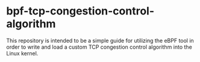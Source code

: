 # bpf-tcp-congestion-control-algorithm
This repository is intended to be a simple guide for utilizing the eBPF tool in order to write and load a custom TCP congestion control algorithm into the Linux kernel.
